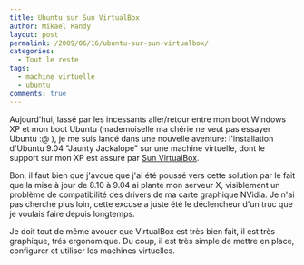 ```yaml
---
title: Ubuntu sur Sun VirtualBox
author: Mikael Randy
layout: post
permalink: /2009/06/16/ubuntu-sur-sun-virtualbox/
categories:
  - Tout le reste
tags:
  - machine virtuelle
  - ubuntu
comments: true
---
```


Aujourd'hui, lassé par les incessants aller/retour entre mon boot Windows XP et mon boot Ubuntu (mademoiselle ma chérie ne veut pas essayer Ubuntu :@ ), je me suis lancé dans une nouvelle aventure: l'installation d'Ubuntu 9.04 "Jaunty Jackalope" sur une machine virtuelle, dont le support sur mon XP est assuré par [Sun VirtualBox](http://www.virtualbox.org/).

Bon, il faut bien que j'avoue que j'ai été poussé vers cette solution par le fait que la mise à jour de 8.10 à 9.04 ai planté mon serveur X, visiblement un problème de compatibilité des drivers de ma carte graphique NVidia. Je n'ai pas cherché plus loin, cette excuse a juste été le déclencheur d'un truc que je voulais faire depuis longtemps.

Je doit tout de même avouer que VirtualBox est très bien fait, il est très graphique, trés ergonomique. Du coup, il est très simple de mettre en place, configurer et utiliser les machines virtuelles.
